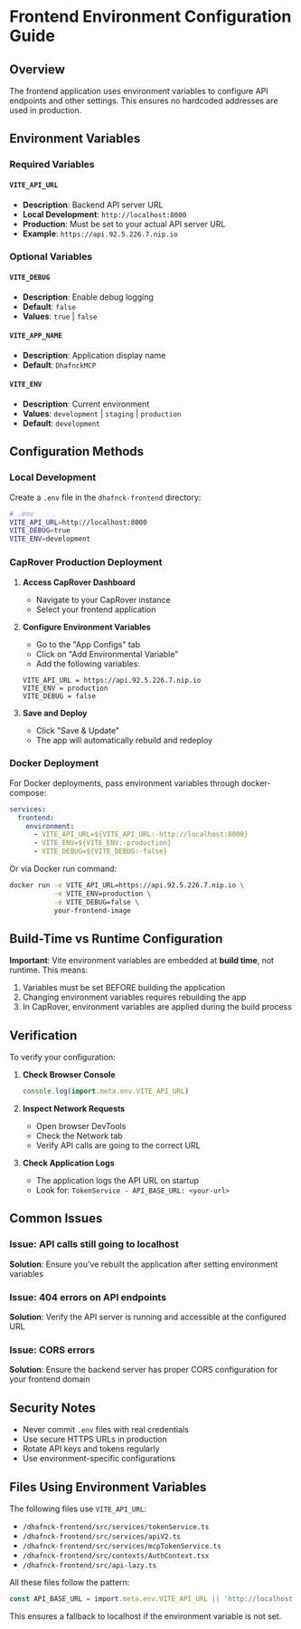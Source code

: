 # Frontend Environment Configuration Guide

## Overview
The frontend application uses environment variables to configure API endpoints and other settings. This ensures no hardcoded addresses are used in production.

## Environment Variables

### Required Variables

#### `VITE_API_URL`
- **Description**: Backend API server URL
- **Local Development**: `http://localhost:8000`
- **Production**: Must be set to your actual API server URL
- **Example**: `https://api.92.5.226.7.nip.io`

### Optional Variables

#### `VITE_DEBUG`
- **Description**: Enable debug logging
- **Default**: `false`
- **Values**: `true` | `false`

#### `VITE_APP_NAME`
- **Description**: Application display name
- **Default**: `DhafnckMCP`

#### `VITE_ENV`
- **Description**: Current environment
- **Values**: `development` | `staging` | `production`
- **Default**: `development`

## Configuration Methods

### Local Development

Create a `.env` file in the `dhafnck-frontend` directory:

```bash
# .env
VITE_API_URL=http://localhost:8000
VITE_DEBUG=true
VITE_ENV=development
```

### CapRover Production Deployment

1. **Access CapRover Dashboard**
   - Navigate to your CapRover instance
   - Select your frontend application

2. **Configure Environment Variables**
   - Go to the "App Configs" tab
   - Click on "Add Environmental Variable"
   - Add the following variables:

   ```
   VITE_API_URL = https://api.92.5.226.7.nip.io
   VITE_ENV = production
   VITE_DEBUG = false
   ```

3. **Save and Deploy**
   - Click "Save & Update"
   - The app will automatically rebuild and redeploy

### Docker Deployment

For Docker deployments, pass environment variables through docker-compose:

```yaml
services:
  frontend:
    environment:
      - VITE_API_URL=${VITE_API_URL:-http://localhost:8000}
      - VITE_ENV=${VITE_ENV:-production}
      - VITE_DEBUG=${VITE_DEBUG:-false}
```

Or via Docker run command:

```bash
docker run -e VITE_API_URL=https://api.92.5.226.7.nip.io \
           -e VITE_ENV=production \
           -e VITE_DEBUG=false \
           your-frontend-image
```

## Build-Time vs Runtime Configuration

**Important**: Vite environment variables are embedded at **build time**, not runtime. This means:

1. Variables must be set BEFORE building the application
2. Changing environment variables requires rebuilding the app
3. In CapRover, environment variables are applied during the build process

## Verification

To verify your configuration:

1. **Check Browser Console**
   ```javascript
   console.log(import.meta.env.VITE_API_URL)
   ```

2. **Inspect Network Requests**
   - Open browser DevTools
   - Check the Network tab
   - Verify API calls are going to the correct URL

3. **Check Application Logs**
   - The application logs the API URL on startup
   - Look for: `TokenService - API_BASE_URL: <your-url>`

## Common Issues

### Issue: API calls still going to localhost
**Solution**: Ensure you've rebuilt the application after setting environment variables

### Issue: 404 errors on API endpoints
**Solution**: Verify the API server is running and accessible at the configured URL

### Issue: CORS errors
**Solution**: Ensure the backend server has proper CORS configuration for your frontend domain

## Security Notes

- Never commit `.env` files with real credentials
- Use secure HTTPS URLs in production
- Rotate API keys and tokens regularly
- Use environment-specific configurations

## Files Using Environment Variables

The following files use `VITE_API_URL`:

- `/dhafnck-frontend/src/services/tokenService.ts`
- `/dhafnck-frontend/src/services/apiV2.ts`
- `/dhafnck-frontend/src/services/mcpTokenService.ts`
- `/dhafnck-frontend/src/contexts/AuthContext.tsx`
- `/dhafnck-frontend/src/api-lazy.ts`

All these files follow the pattern:
```typescript
const API_BASE_URL = import.meta.env.VITE_API_URL || 'http://localhost:8000';
```

This ensures a fallback to localhost if the environment variable is not set.